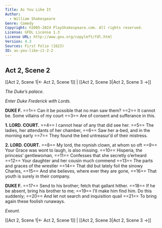 ```yaml
---
Title: As You Like It
Author: 
  - William Shakespeare
Genre: Comedy
Copyright: ©2005-2024 PlayShakespeare.com. All rights reserved.
License: GFDL License 1.3
License URL: http://www.gnu.org/copyleft/fdl.html
Version: 4.3
Sources: First Folio (1623)
ID: as-you-like-it-2-2
---
```


## Act 2, Scene 2
[[Act 2, Scene 1|← Act 2, Scene 1]] | [[Act 2, Scene 3|Act 2, Scene 3 →]]

*The Duke’s palace.*

*Enter Duke Frederick with Lords.*

**DUKE F.**
==1== Can it be possible that no man saw them?
==2== It cannot be. Some villains of my court
==3== Are of consent and sufferance in this.

**1. LORD. COURT.**
==4== I cannot hear of any that did see her.
==5== The ladies, her attendants of her chamber,
==6== Saw her a-bed, and in the morning early
==7== They found the bed untreasur’d of their mistress.

**2. LORD. COURT.**
==8== My lord, the roynish clown, at whom so oft
==9== Your Grace was wont to laugh, is also missing.
==10== Hisperia, the princess’ gentlewoman,
==11== Confesses that she secretly o’erheard
==12== Your daughter and her cousin much commend
==13== The parts and graces of the wrestler
==14== That did but lately foil the sinowy Charles,
==15== And she believes, where ever they are gone,
==16== That youth is surely in their company.

**DUKE F.**
==17== Send to his brother; fetch that gallant hither.
==18== If he be absent, bring his brother to me;
==19== I’ll make him find him. Do this suddenly;
==20== And let not search and inquisition quail
==21== To bring again these foolish runaways.

*Exeunt.*

[[Act 2, Scene 1|← Act 2, Scene 1]] | [[Act 2, Scene 3|Act 2, Scene 3 →]]